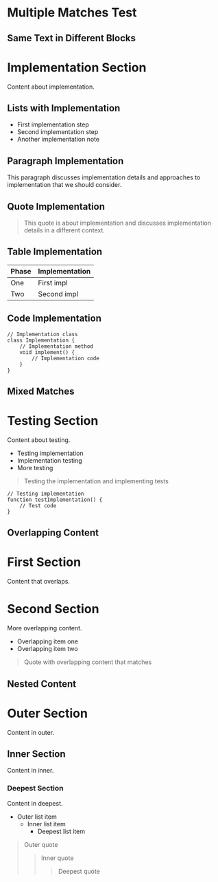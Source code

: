 # Multiple Matches Test

## Same Text in Different Blocks

# Implementation Section
Content about implementation.

## Lists with Implementation
- First implementation step
- Second implementation step
- Another implementation note

## Paragraph Implementation
This paragraph discusses implementation
details and approaches to implementation
that we should consider.

## Quote Implementation
> This quote is about implementation
> and discusses implementation details
> in a different context.

## Table Implementation
| Phase | Implementation |
|-------|----------------|
| One   | First impl     |
| Two   | Second impl    |

## Code Implementation
```
// Implementation class
class Implementation {
    // Implementation method
    void implement() {
        // Implementation code
    }
}
```

## Mixed Matches

# Testing Section
Content about testing.

- Testing implementation
- Implementation testing
- More testing

> Testing the implementation
> and implementing tests

```
// Testing implementation
function testImplementation() {
    // Test code
}
```

## Overlapping Content

# First Section
Content that overlaps.

# Second Section
More overlapping content.

- Overlapping item one
- Overlapping item two

> Quote with overlapping
> content that matches

## Nested Content

# Outer Section
Content in outer.

## Inner Section
Content in inner.

### Deepest Section
Content in deepest.

* Outer list item
  * Inner list item
    * Deepest list item

> Outer quote
> > Inner quote
> > > Deepest quote
